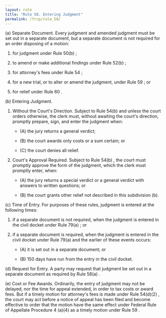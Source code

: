 ```yaml
---
layout: rule
title: "Rule 58. Entering Judgment"
permalink: /frcp/rule_58/
---
```


(a) Separate Document. Every judgment and amended judgment must be set out in a separate document, but a separate document is not required for an order disposing of a motion:


1. for judgment under Rule 50(b) ;


2. to amend or make additional findings under Rule 52(b) ;


3. for attorney's fees under Rule 54 ;


4. for a new trial, or to alter or amend the judgment, under Rule 59 ; or


5. for relief under Rule 60 .


(b) Entering Judgment.


1. Without the Court's Direction. Subject to Rule 54(b) and unless the court orders otherwise, the clerk must, without awaiting the court's direction, promptly prepare, sign, and enter the judgment when:


    - (A) the jury returns a general verdict;


    - (B) the court awards only costs or a sum certain; or


    - (C) the court denies all relief.


2. Court's Approval Required. Subject to Rule 54(b) , the court must promptly approve the form of the judgment, which the clerk must promptly enter, when:


    - (A) the jury returns a special verdict or a general verdict with answers to written questions; or


    - (B) the court grants other relief not described in this subdivision (b).


(c) Time of Entry. For purposes of these rules, judgment is entered at the following times:


1. if a separate document is not required, when the judgment is entered in the civil docket under Rule 79(a) ; or


2. if a separate document is required, when the judgment is entered in the civil docket under Rule 79(a) and the earlier of these events occurs:


    - (A) it is set out in a separate document; or


    - (B) 150 days have run from the entry in the civil docket.


(d) Request for Entry. A party may request that judgment be set out in a separate document as required by Rule 58(a) .


(e) Cost or Fee Awards. Ordinarily, the entry of judgment may not be delayed, nor the time for appeal extended, in order to tax costs or award fees. But if a timely motion for attorney's fees is made under Rule 54(d)(2) , the court may act before a notice of appeal has been filed and become effective to order that the motion have the same effect under Federal Rule of Appellate Procedure 4 (a)(4) as a timely motion under Rule 59 .
